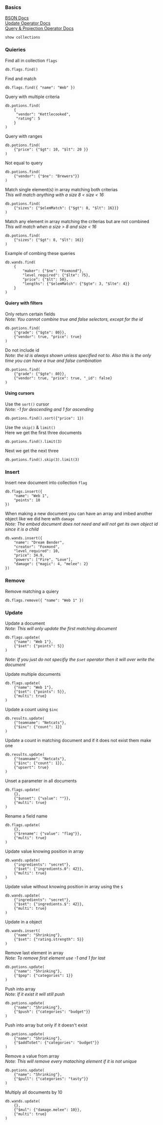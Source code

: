 ### Basics
[BSON Docs](https://docs.mongodb.org/manual/reference/bson-types/#bson-types-comparison-order)  
[Update Operator Docs](https://docs.mongodb.org/manual/reference/operator/update/)  
[Query & Projection Operator Docs](https://docs.mongodb.org/manual/reference/operator/query/)  

```
show collections
```

### Quieries

Find all in collection `flags`  
```
db.flags.find()
```

Find and match  
```
db.flags.find({ "name": "Web" })
```

Query with multiple criteria  
```
db.potions.find(
    {
     "vendor": "Kettlecooked",
     "rating": 5
    }
)
```

Query with ranges  
```
db.potions.find(
    {"price": {"$gt": 10, "$lt": 20 }}
)
```

Not equal to query  
```
db.potions.find(
    {"vendor": {"$ne": "Brewers"}}
)
```

Match single element(s) in array matching both criterias  
_This will match anything with a size 8 < size < 16_
```
db.potions.find(
    {"sizes": {"$elemMatch": {"$gt": 8, "$lt": 16}}}
)
```

Match any element in array matching the criterias but are not combined  
_This will match when a size > 8 and size < 16_
```
db.potions.find(
    {"sizes": {"$gt": 8, "$lt": 16}}
)
```

Example of combing these queries  
```
db.wands.find(
    {
        "maker": {"$ne": "Foxmond"},
        "level_required": {"$lte": 75},
        "price": {"$lt": 50},
        "lengths": {"$elemMatch": {"$gte": 3, "$lte": 4}}
    }
)
```

#### Quiery with filters

Only return certain fields  
_Note: You cannot combine true and false selectors, except for the id_  
```
db.potions.find(
    {"grade": {"$gte": 80}},
    {"vendor": true, "price": true}
)
```

Do not include id  
_Note: the id is always shown unless specified not to. Also this is the only time you can have a true and false combination_  
```
db.potions.find(
    {"grade": {"$gte": 80}},
    {"vendor": true, "price": true, "_id": false}
)
```

#### Using cursors

Use the `sort()` cursor  
_Note: -1 for descending and 1 for ascending_  
```
db.potions.find().sort({"price": 1})
```

Use the `skip()` & `limit()`  
Here we get the first three documents  
```
db.potions.find().limit(3)
```

Next we get the next three
```
db.potions.find().skip(3).limit(3)
```



### Insert

Insert new document into collection `flag`  
```
db.flags.insert({
    "name": "Web 1",
    "points": 10 
})
```

When making a new document you can have an array and imbed another object like we did here with `damage`  
_Note: The embed document does not need and will not get its own object id since it is a child_  
```
db.wands.insert({
    "name": "Dream Bender",
    "creator": "Foxmond",
    "level_required": 10,
    "price": 34.9,
    "powers": ["Fire", "Love"],
    "damage": {"magic": 4, "melee": 2}
})
```

### Remove

Remove matching a quiery  
```
db.flags.remove({ "name": "Web 1" })
```

### Update

Update a document  
_Note: This will only update the first matching document_  
```
db.flags.update(
    {"name": "Web 1"},
    {"$set": {"points": 5}}
)
```

_Note: If you just do not specifiy the `$set` operator then it will over write the document_  

Update multiple documents  
```
db.flags.update(
    {"name": "Web 1"},
    {"$set": {"points": 5}},
    {"multi": true}
)
```

Update a count using `$inc`  
```
db.results.update(
    {"teamname": "Netcats"},
    {"$inc": {"count": 1}}
)
```

Update a count in matching document and if it does not exist them make one  

```
db.results.update(
    {"teamname": "Netcats"},
    {"$inc": {"count": 1}},
    {"upsert": true}
)
```

Unset a parameter in all documents  
```
db.flags.update(
    {},
    {"$unset": {"value": ""}},
    {"multi": true}
)
```

Rename a field name  
```
db.flags.update(
    {},
    {"$rename": {"value": "flag"}},
    {"multi": true}
)
```

Update value knowing position in array
```
db.wands.update(
    {"ingredients": "secret"},
    {"$set": {"ingredients.0": 42}},
    {"multi": true}
)
```

Update value without knowing position in array using the `$`  
```
db.wands.update(
    {"ingredients": "secret"},
    {"$set": {"ingredients.$": 42}},
    {"multi": true}
)
```

Update in a object  
```
db.wands.insert(
    {"name": "Shrinking"},
    {"$set": {"rating.strength": 5}}
)
```

Remove last element in array  
_Note: To remove first element use -1 and 1 for last_  
```
db.potions.update(
    {"name": "Shrinking"},
    {"$pop": {"categories": 1}}
)
```

Push into array  
_Note: If it exist it will still push_
```
db.potions.update(
    {"name": "Shrinking"},
    {"$push": {"categories": "budget"}}
)
```

Push into array but only if it doesn't exist  
```
db.potions.update(
    {"name": "Shrinking"},
    {"$addToSet": {"categories": "budget"}}
)
```

Remove a value from array  
_Note: This will remove every mataching element if it is not unique_  
```
db.potions.update(
    {"name": "Shrinking"},
    {"$pull": {"categories": "tasty"}}
)
```

Multiply all documents by 10  
```
db.wands.update(
    {},
    {"$mul": {"damage.melee": 10}},
    {"multi": true}
)
```
